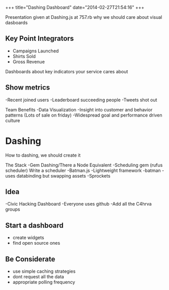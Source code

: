 +++
title="Dashing Dashboard"
date="2014-02-27T21:54:16"
+++

Presentation given at Dashing.js at 757.rb why we should care about visual dasboards



Key Point Integrators
---
- Campaigns Launched
- Shirts Sold
- Gross Revenue

Dashboards about key indicators your service cares about

Show metrics
----
-Recent joined users
-Leaderboard succeeding people
-Tweets shot out

Team Benefits
-Data Visualization
-Insight into customer and behavior patterns
    (Lots of sale on friday)
-Widespread goal and performance driven culture

Dashing
====
How to dashing, we should create it

The Stack
-Gem Dashing/There a Node Equivalent
-Scheduling gem (rufus scheduler)
    Write a scheduler
-Batman.js
   -Lightweight  framework
   -batman -uses databinding but swapping assets
-Sprockets

Idea
----
-Civic Hacking Dashboard
    -Everyone uses github
    -Add all the C4hrva groups

Start a dashboard
----
- create widgets
- find open source ones

Be Considerate
--
- use simple caching strategies
- dont request all the data
- appropriate polling frequency
